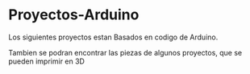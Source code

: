 # Proyectos-Arduino

Los siguientes proyectos estan Basados en codigo de Arduino.

Tambien se podran encontrar las piezas de algunos proyectos, que se pueden imprimir en 3D 
<!-- # Proyectosgit -Arduino -->
